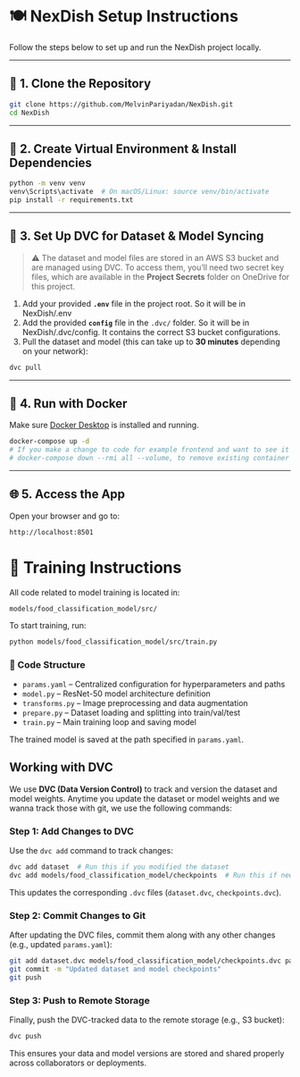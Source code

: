 # 🍽️ NexDish Setup Instructions

Follow the steps below to set up and run the NexDish project locally.

---

## 🔧 1. Clone the Repository

```bash
git clone https://github.com/MelvinPariyadan/NexDish.git
cd NexDish
```

---

## 🐍 2. Create Virtual Environment & Install Dependencies

```bash
python -m venv venv
venv\Scripts\activate  # On macOS/Linux: source venv/bin/activate
pip install -r requirements.txt
```

---

## 🔐 3. Set Up DVC for Dataset & Model Syncing

> ⚠️ The dataset and model files are stored in an AWS S3 bucket and are managed using DVC.
To access them, you’ll need two secret key files, which are available in the **Project Secrets** folder on OneDrive for this project.

1. Add your provided **`.env`** file in the project root. So it will be in NexDish/.env
2. Add the provided **`config`** file in the `.dvc/` folder. So it will be in NexDish/.dvc/config. It contains the correct S3 bucket configurations.
3. Pull the dataset and model (this can take up to **30 minutes** depending on your network):

```bash
dvc pull
```

---

## 🐳 4. Run with Docker

Make sure [Docker Desktop](https://www.docker.com/products/docker-desktop/) is installed and running.

```bash
docker-compose up -d
# If you make a change to code for example frontend and want to see it after running this command first run
# docker-compose down --rmi all --volume, to remove existing container and then run docker-compose up -d again it will have your code changes 
```

---

## 🌐 5. Access the App

Open your browser and go to:

```
http://localhost:8501
```




# 🧠 Training Instructions

All code related to model training is located in:

```
models/food_classification_model/src/
```

To start training, run:

```bash
python models/food_classification_model/src/train.py
```

### 🔧 Code Structure

- `params.yaml` – Centralized configuration for hyperparameters and paths  
- `model.py` – ResNet-50 model architecture definition  
- `transforms.py` – Image preprocessing and data augmentation  
- `prepare.py` – Dataset loading and splitting into train/val/test  
- `train.py` – Main training loop and saving model

The trained model is saved at the path specified in `params.yaml`.


## Working with DVC

We use **DVC (Data Version Control)** to track and version the dataset and model weights. Anytime you update the dataset or model weights and we wanna track those with git, we use the following commands:

### Step 1: Add Changes to DVC

Use the `dvc add` command to track changes:

```bash
dvc add dataset  # Run this if you modified the dataset
dvc add models/food_classification_model/checkpoints  # Run this if new model weights were added
```

This updates the corresponding `.dvc` files (`dataset.dvc`, `checkpoints.dvc`).

### Step 2: Commit Changes to Git

After updating the DVC files, commit them along with any other changes (e.g., updated `params.yaml`):

```bash
git add dataset.dvc models/food_classification_model/checkpoints.dvc params.yaml
git commit -m "Updated dataset and model checkpoints"
git push
```

### Step 3: Push to Remote Storage

Finally, push the DVC-tracked data to the remote storage (e.g., S3 bucket):

```bash
dvc push
```

This ensures your data and model versions are stored and shared properly across collaborators or deployments.


